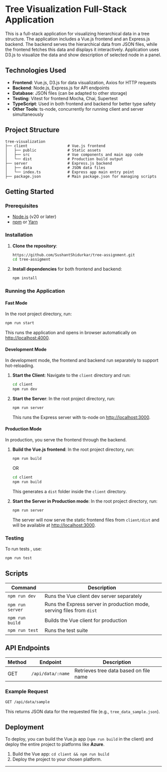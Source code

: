 # Tree Visualization Full-Stack Application

This is a full-stack application for visualizing hierarchical data in a tree structure. The application includes a Vue.js frontend and an Express.js backend. The backend serves the hierarchical data from JSON files, while the frontend fetches this data and displays it interactively.
Application uses D3.js to visualize the data and show description of selected node in a panel.

## Technologies Used

- **Frontend**: Vue.js, D3.js for data visualization, Axios for HTTP requests
- **Backend**: Node.js, Express.js for API endpoints
- **Database**: JSON files (can be adapted to other storage)
- **Testing**: Vitest for frontend Mocha, Chai, Supertest
- **TypeScript**: Used in both frontend and backend for better type safety
- **Other Tools**: ts-node, concurrently for running client and server simultaneously

## Project Structure

```
tree-visualization
├── client                  # Vue.js frontend
│   ├── public              # Static assets
│   ├── src                 # Vue components and main app code
│   └── dist                # Production build output
├── server                  # Express.js backend
│   ├── data                # JSON data files
│   └── index.ts            # Express app main entry point
├── package.json            # Main package.json for managing scripts

```

## Getting Started

### Prerequisites

- [Node.js](https://nodejs.org/en/) (v20 or later)
- [npm](https://www.npmjs.com/) or [Yarn](https://yarnpkg.com/)

### Installation

1. **Clone the repository**:
   ```bash
   https://github.com/SushantShidurkar/tree-assignment.git
   cd tree-assigment
   ```

2. **Install dependencies** for both frontend and backend:
   ```bash
   npm install
   ```

### Running the Application

#### Fast Mode
In the root project directory, run:
   ```bash
   npm run start
   ```
This runs the application and opens in browser automatically on [http://localhost:4000](http://localhost:4000).

#### Development Mode

In development mode, the frontend and backend run separately to support hot-reloading.

1. **Start the Client**:
   Navigate to the `client` directory and run:
   ```bash
   cd client
   npm run dev
   ```

2. **Start the Server**:
   In the root project directory, run:
   ```bash
   npm run server
   ```

   This runs the Express server with ts-node on [http://localhost:3000](http://localhost:3000).

#### Production Mode

In production, you serve the frontend through the backend.

1. **Build the Vue.js frontend**:
   In the root project directory, run:
   ```bash
   npm run build
   ```    
    OR
   ```bash
   cd client
   npm run build
   ```

   This generates a `dist` folder inside the `client` directory.

2. **Start the Server in Production mode**:
   In the root project directory, run:
   ```bash
   npm run server
   ```

   The server will now serve the static frontend files from `client/dist` and will be available at [http://localhost:3000](http://localhost:3000).

### Testing

To run tests , use:

```bash
npm run test
```


## Scripts

| Command            | Description                                                              |
|--------------------|--------------------------------------------------------------------------|
| `npm run dev`      | Runs the Vue client dev server separately                                |
| `npm run server`   | Runs the Express server in production mode, serving files from `dist`    |
| `npm run build`    | Builds the Vue client for production                                     |
| `npm run test`     | Runs the test suite                      |

## API Endpoints

| Method | Endpoint          | Description                             |
|--------|-------------------|-----------------------------------------|
| GET    | `/api/data/:name` | Retrieves tree data based on file name  |

### Example Request

```bash
GET /api/data/sample
```

This returns JSON data for the requested file (e.g., `tree_data_sample.json`).

## Deployment

To deploy, you can build the Vue.js app (`npm run build` in the client) and deploy the entire project to platforms like **Azure**.

1. Build the Vue app: `cd client && npm run build`
2. Deploy the project to your chosen platform.

---
